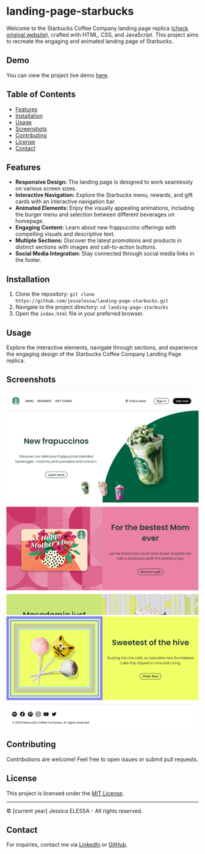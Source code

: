 # landing-page-starbucks

Welcome to the Starbucks Coffee Company landing page replica ([check original website](https://www.starbucks.com/)), crafted with HTML, CSS, and JavaScript. This project aims to recreate the engaging and animated landing page of Starbucks.

## Demo

You can view the project live demo [here](https://jesselessa.github.io/landing-page-starbucks/).

## Table of Contents

- [Features](#features)
- [Installation](#installation)
- [Usage](#usage)
- [Screenshots](#screenshots)
- [Contributing](#contributing)
- [License](#license)
- [Contact](#contact)

## Features

- **Responsive Design:** The landing page is designed to work seamlessly on various screen sizes.
- **Interactive Navigation:** Explore the Starbucks menu, rewards, and gift cards with an interactive navigation bar.
- **Animated Elements:** Enjoy the visually appealing animations, including the burger menu and selection between different beverages on homepage.
- **Engaging Content:** Learn about new frappuccino offerings with compelling visuals and descriptive text.
- **Multiple Sections:** Discover the latest promotions and products in distinct sections with images and call-to-action buttons.
- **Social Media Integration:** Stay connected through social media links in the footer.

## Installation

1. Clone the repository: `git clone https://github.com/jesselessa/landing-page-starbucks.git`
2. Navigate to the project directory: `cd landing-page-starbucks`
3. Open the `index.html` file in your preferred browser.

## Usage

Explore the interactive elements, navigate through sections, and experience the engaging design of the Starbucks Coffee Company Landing Page replica.

## Screenshots

![Screenshot 1](./images/screenshots/screenshot1.png)
![Screenshot 2](./images/screenshots/screenshot2.png)
![Screenshot 3](./images/screenshots/screenshot3.png)

## Contributing

Contributions are welcome! Feel free to open issues or submit pull requests.

## License

This project is licensed under the [MIT License](./LICENSE).

---

© [current year] Jessica ELESSA - All rights reserved.

## Contact

For inquiries, contact me via [LinkedIn](https://www.linkedin.com/in/jessica-elessa/) or [GitHub](https://github.com/jesselessa).
